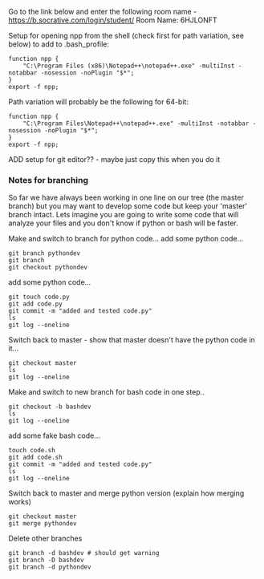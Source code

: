 
Go to the link below and enter the following room name -
https://b.socrative.com/login/student/
Room Name: 6HJLONFT


Setup for opening npp from the shell (check first for path variation, see below) to add to .bash_profile:
```
function npp {
    "C:\Program Files (x86)\Notepad++\notepad++.exe" -multiInst -notabbar -nosession -noPlugin "$*";
}
export -f npp;
```
Path variation will probably be the following for 64-bit:
```
function npp {
    "C:\Program Files\Notepad++\notepad++.exe" -multiInst -notabbar -nosession -noPlugin "$*";
}
export -f npp;
```
ADD setup for git editor?? - maybe just copy this when you do it



### Notes for branching

So far we have always been working in one line on our tree (the master branch) but you may want to develop some code but keep your 'master' branch intact.  Lets imagine you are going to write some code that will analyze your files and you don't know if python or bash will be faster.

Make and switch to branch for python code... add some python code...
```
git branch pythondev
git branch
git checkout pythondev
```

 add some python code...
```
git touch code.py
git add code.py
git commit -m "added and tested code.py"
ls
git log --oneline
```

Switch back to master - show that master doesn't have the python code in it...
```
git checkout master
ls
git log --oneline
```

Make and switch to new branch for bash code in one step.. 
```
git checkout -b bashdev
ls
git log --oneline
```

add some fake bash code...
```
touch code.sh
git add code.sh
git commit -m "added and tested code.py"
ls
git log --oneline
```

Switch back to master and merge python version (explain how merging works)
```
git checkout master
git merge pythondev
```

Delete other branches
```
git branch -d bashdev # should get warning
git branch -D bashdev
git branch -d pythondev 
```


